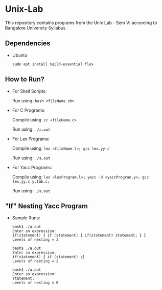 # Unix-Lab
This repository contains programs from the Unix Lab - Sem VI according to Bangalore University Syllabus.

## Dependencies

- Ubuntu

	`sudo apt install build-essential flex`

## How to Run?

- For Shell Scripts:

	Run using: `bash <fileName.sh>`

- For C Programs:

	Compile using: `cc <fileName.c>`

	Run using: `./a.out`

- For Lex Programs:

	Compile using: `lex <fileName.l>; gcc lex.yy.c`

	Run using: `./a.out`

- For Yacc Programs:
	
	Compile using: `lex <lexProgram.l>; yacc -d <yaccProgram.y>; gcc lex.yy.c y.tab.c;`
	
	Run using: `./a.out`

## "If" Nesting Yacc Program

- Sample Runs:
	
	```
	bash$ ./a.out
	Enter an expression:
	if(statement) { if (statement) { if(statement) statement; } }
	Levels of nesting = 3
	
	bash$ ./a.out
	Enter an expression:
	if(statement) { if (statement) ;}
	Levels of nesting = 2
	
	bash$ ./a.out
	Enter an expression:
	statement;
	Levels of nesting = 0
	```